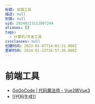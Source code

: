 ```yaml
---
标题: 前端工具
描述: null
封面: null
uid: 20240123112807244
aliases: []
tags:
  - 计算机/开发工具
cssclasses: null
创建时间: 2023-05-07T14:01:31.000Z
更新时间: 2024-01-22T16:57:36.000Z
---
```


# 前端工具

- [GoGoCode | 代码魔法师 - Vue2转Vue3](https://gogocode.io/zh)
- [[代码生成]]
